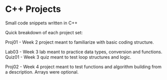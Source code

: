 # C++ Projects
Small code snippets written in C++

Quick breakdown of each project set:

Proj01 - Week 2 project meant to familiarize with basic coding structure.

Lab03 - Week 3 lab meant to practice data types, conversion and functions.  
Quiz01 - Week 3 quiz meant to test loop structures and logic.

Proj02 - Week 4 project meant to test functions and algorithm building from a description. Arrays were optional.
